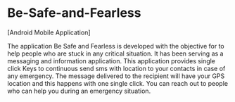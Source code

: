 # Be-Safe-and-Fearless

[Android Mobile Application] 

The application Be Safe and Fearless is developed with the objective for to help people who are stuck in any critical situation. It has been serving as a messaging and information application. This application provides single click Keys to continuous send sms with location to your contacts in case of any emergency. The message delivered to the recipient will have your GPS location and this happens with one single click. You can reach out to people who can help you during an emergency situation.
